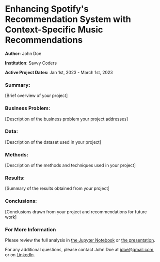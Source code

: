 # Enhancing Spotify's Recommendation System with Context-Specific Music Recommendations  

**Author:** John Doe 

**Institution:** Savvy Coders

**Active Project Dates:** Jan 1st, 2023 - March 1st, 2023  

### Summary:
[Brief overview of your project]  

### Business Problem:
[Description of the business problem your project addresses]  

### Data:
[Description of the dataset used in your project]  

### Methods:
[Description of the methods and techniques used in your project]  

### Results:
[Summary of the results obtained from your project]  

### Conclusions:
[Conclusions drawn from your project and recommendations for future work]  

### For More Information
Please review the full analysis in [the Jupyter Notebook](./full_analysis.ipynb) or [the presentation](./presentation.pdf).

For any additional questions, please contact John Doe at <jdoe@gmail.com>, or on [LinkedIn](https://www.linkedin.com/in/jdoe/).
